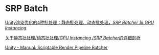# SRP Batch

[Unity渲染优化的4种批处理：静态批处理，动态批处理，*SRP* *Batcher* 与 *GPU* *Instancing*](https://zhuanlan.zhihu.com/p/432223843)

[关于静态批处理/动态批处理/*GPU* *Instancing* /*SRP* *Batcher*的详细剖析](https://zhuanlan.zhihu.com/p/98642798)

[Unity - Manual: Scriptable Render Pipeline Batcher](https://docs.unity3d.com/Manual/SRPBatcher.html)
